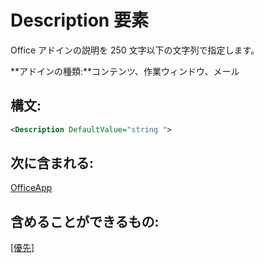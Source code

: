 
# Description 要素
Office アドインの説明を 250 文字以下の文字列で指定します。

 **アドインの種類:**コンテンツ、作業ウィンドウ、メール


## 構文:


```XML
<Description DefaultValue="string ">
```


## 次に含まれる:

[OfficeApp](../../reference/manifest/officeapp.md)


## 含めることができるもの:

[[優先]](../../reference/manifest/override.md)

